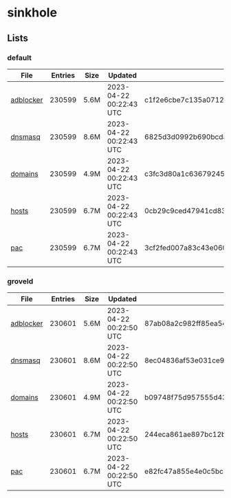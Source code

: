 # sinkhole

## Lists

### default

|File|Entries|Size|Updated|Hash|
|-|-|-|-|-|
|[adblocker](https://raw.githubusercontent.com/groveld/sinkhole/lists/default/adblocker.txt)|230599|5.6M|2023-04-22 00:22:43 UTC|c1f2e6cbe7c135a071202f84d21c4fc6f6b5c3b51d8076f906572b834a683398|
|[dnsmasq](https://raw.githubusercontent.com/groveld/sinkhole/lists/default/dnsmasq.txt)|230599|8.6M|2023-04-22 00:22:43 UTC|6825d3d0992b690bcda1f2e5be676a8191e3627448cb98b7f969562dd8c48ad3|
|[domains](https://raw.githubusercontent.com/groveld/sinkhole/lists/default/domains.txt)|230599|4.9M|2023-04-22 00:22:43 UTC|c3fc3d80a1c63679245144887746a5fd9367da3531e777f1cfd45fba67f2a790|
|[hosts](https://raw.githubusercontent.com/groveld/sinkhole/lists/default/hosts.txt)|230599|6.7M|2023-04-22 00:22:43 UTC|0cb29c9ced47941cd8326f3e553e2d0bcd14d64cbb174152893f7b14fe443573|
|[pac](https://raw.githubusercontent.com/groveld/sinkhole/lists/default/pac.txt)|230599|6.7M|2023-04-22 00:22:43 UTC|3cf2fed007a83c43e060b853160d5de1b055c0271e625232603af85220ca3a07|

### groveld

|File|Entries|Size|Updated|Hash|
|-|-|-|-|-|
|[adblocker](https://raw.githubusercontent.com/groveld/sinkhole/lists/groveld/adblocker.txt)|230601|5.6M|2023-04-22 00:22:50 UTC|87ab08a2c982ff85ea54330c46397b99685d080ef50c50ccfd9c4068fdfe929e|
|[dnsmasq](https://raw.githubusercontent.com/groveld/sinkhole/lists/groveld/dnsmasq.txt)|230601|8.6M|2023-04-22 00:22:50 UTC|8ec04836af53e031ce90fcf2bd50e92c02519b5f5cd1b7a6cc00216fd9221e41|
|[domains](https://raw.githubusercontent.com/groveld/sinkhole/lists/groveld/domains.txt)|230601|4.9M|2023-04-22 00:22:50 UTC|b09748f75d957555d43d7e2ba09360ca4c595849aa080c0bbc4f3a7421283730|
|[hosts](https://raw.githubusercontent.com/groveld/sinkhole/lists/groveld/hosts.txt)|230601|6.7M|2023-04-22 00:22:50 UTC|244eca861ae897bc12b88fcb5cce4ba2f80b8949be591a0ca3d962ed9bc50461|
|[pac](https://raw.githubusercontent.com/groveld/sinkhole/lists/groveld/pac.txt)|230601|6.7M|2023-04-22 00:22:50 UTC|e82fc47a855e4e0c5bc78e65dce4a2cd02cc28eeec2034bb3881db20db10a57f|
